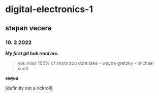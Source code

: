 # **digital-electronics-1**
## **stepan vecera**
### 10. 2 2022

***My first git hub read me.***

> you miss 100% of shots zou dont take - wayne gretzky - michael scott

~~skrjud~~ 

[definitly not a rickroll]
